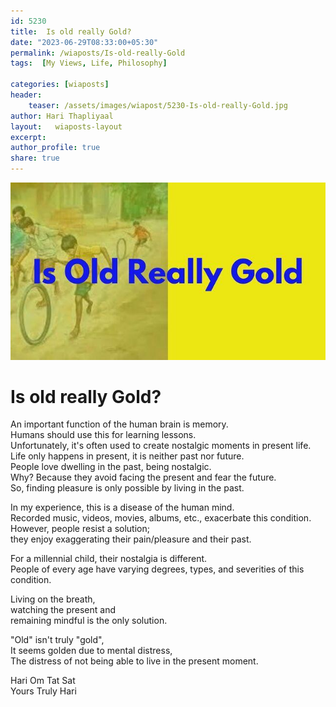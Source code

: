 ```yaml
---    
id: 5230
title:  Is old really Gold?      
date: "2023-06-29T08:33:00+05:30"    
permalink: /wiaposts/Is-old-really-Gold   
tags:  [My Views, Life, Philosophy]     
    
categories: [wiaposts] 
header:    
    teaser: /assets/images/wiapost/5230-Is-old-really-Gold.jpg    
author: Hari Thapliyaal    
layout:   wiaposts-layout
excerpt:    
author_profile: true    
share: true    
---    
```

    
![Is Old Really Gold](/assets/images/wiapost/5230-Is-old-really-Gold.jpg)    
   
# Is old really Gold?   
   
An important function of the human brain is memory.    
Humans should use this for learning lessons.    
Unfortunately, it's often used to create nostalgic moments in present life.    
Life only happens in present, it is neither past nor future.    
People love dwelling in the past, being nostalgic.    
Why? Because they avoid facing the present and fear the future.    
So, finding pleasure is only possible by living in the past.    
    
In my experience, this is a disease of the human mind.    
Recorded music, videos, movies, albums, etc., exacerbate this condition.    
However, people resist a solution;     
they enjoy exaggerating their pain/pleasure and their past.    
    
For a millennial child, their nostalgia is different.    
People of every age have varying degrees, types, and severities of this condition.    
    
Living on the breath,     
watching the present and     
remaining mindful is the only solution.    
    
"Old" isn't truly "gold",    
It seems golden due to mental distress,    
The distress of not being able to live in the present moment.    
    
    
Hari Om Tat Sat    
Yours Truly Hari